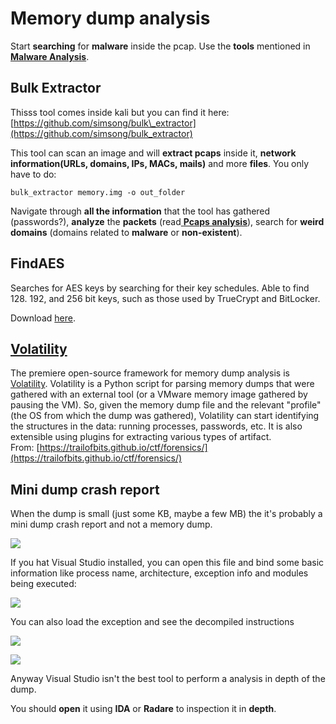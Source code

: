 # Memory dump analysis

Start **searching** for **malware** inside the pcap. Use the **tools** mentioned in [**Malware Analysis**](malware-analysis.md).

## Bulk Extractor

Thisss tool comes inside kali but you can find it here: [https://github.com/simsong/bulk\_extractor](https://github.com/simsong/bulk_extractor)

This tool can scan an image and will **extract pcaps** inside it, **network information\(URLs, domains, IPs, MACs, mails\)** and more **files**. You only have to do:

```text
bulk_extractor memory.img -o out_folder
```

Navigate through **all the information** that the tool has gathered \(passwords?\), **analyze** the **packets** \(read[ **Pcaps analysis**](pcaps-analysis/)\), search for **weird domains** \(domains related to **malware** or **non-existent**\).

## FindAES

Searches for AES keys by searching for their key schedules. Able to find 128. 192, and 256 bit keys, such as those used by TrueCrypt and BitLocker.

Download [here](https://sourceforge.net/projects/findaes/).

## [Volatility](volatility-examples.md)

The premiere open-source framework for memory dump analysis is [Volatility](volatility-examples.md). Volatility is a Python script for parsing memory dumps that were gathered with an external tool \(or a VMware memory image gathered by pausing the VM\). So, given the memory dump file and the relevant "profile" \(the OS from which the dump was gathered\), Volatility can start identifying the structures in the data: running processes, passwords, etc. It is also extensible using plugins for extracting various types of artifact.  
From: [https://trailofbits.github.io/ctf/forensics/](https://trailofbits.github.io/ctf/forensics/)

## Mini dump crash report

When the dump is small \(just some KB, maybe a few MB\) the it's probably a mini dump crash report and not a memory dump.

![](../.gitbook/assets/image%20%28305%29.png)

If you hat Visual Studio installed, you can open this file and bind some basic information like process name, architecture, exception info and modules being executed:

![](../.gitbook/assets/image%20%28164%29.png)

You can also load the exception and see the decompiled instructions

![](../.gitbook/assets/image%20%282%29.png)

![](../.gitbook/assets/image%20%28149%29.png)

Anyway Visual Studio isn't the best tool to perform a analysis in depth of the dump.

You should **open** it using **IDA** or **Radare** to inspection it in **depth**.





